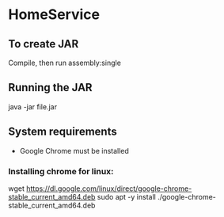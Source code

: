 # HomeService

## To create JAR 
Compile, then run assembly:single

## Running the JAR
java -jar file.jar

## System requirements

* Google Chrome must be installed

### Installing chrome for linux:

wget https://dl.google.com/linux/direct/google-chrome-stable_current_amd64.deb
sudo apt -y install ./google-chrome-stable_current_amd64.deb
